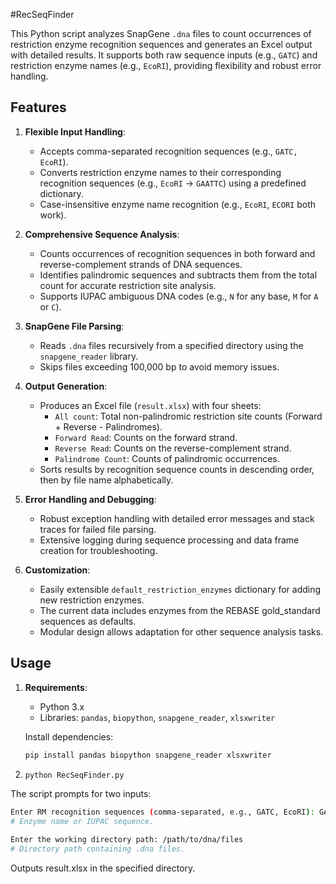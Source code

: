 #RecSeqFinder

This Python script analyzes SnapGene `.dna` files to count occurrences of restriction enzyme recognition sequences and generates an Excel output with detailed results. It supports both raw sequence inputs (e.g., `GATC`) and restriction enzyme names (e.g., `EcoRI`), providing flexibility and robust error handling.

## Features

1. **Flexible Input Handling**:
   - Accepts comma-separated recognition sequences (e.g., `GATC, EcoRI`).
   - Converts restriction enzyme names to their corresponding recognition sequences (e.g., `EcoRI` → `GAATTC`) using a predefined dictionary.
   - Case-insensitive enzyme name recognition (e.g., `EcoRI`, `ECORI` both work).

2. **Comprehensive Sequence Analysis**:
   - Counts occurrences of recognition sequences in both forward and reverse-complement strands of DNA sequences.
   - Identifies palindromic sequences and subtracts them from the total count for accurate restriction site analysis.
   - Supports IUPAC ambiguous DNA codes (e.g., `N` for any base, `M` for `A` or `C`).

3. **SnapGene File Parsing**:
   - Reads `.dna` files recursively from a specified directory using the `snapgene_reader` library.
   - Skips files exceeding 100,000 bp to avoid memory issues.

4. **Output Generation**:
   - Produces an Excel file (`result.xlsx`) with four sheets:
     - `All count`: Total non-palindromic restriction site counts (Forward + Reverse - Palindromes).
     - `Forward Read`: Counts on the forward strand.
     - `Reverse Read`: Counts on the reverse-complement strand.
     - `Palindrome Count`: Counts of palindromic occurrences.
   - Sorts results by recognition sequence counts in descending order, then by file name alphabetically.

5. **Error Handling and Debugging**:
   - Robust exception handling with detailed error messages and stack traces for failed file parsing.
   - Extensive logging during sequence processing and data frame creation for troubleshooting.

6. **Customization**:
   - Easily extensible `default_restriction_enzymes` dictionary for adding new restriction enzymes.
   - The current data includes enzymes from the REBASE gold_standard sequences as defaults.
   - Modular design allows adaptation for other sequence analysis tasks.

## Usage

1. **Requirements**:
   - Python 3.x
   - Libraries: `pandas`, `biopython`, `snapgene_reader`, `xlsxwriter`

   Install dependencies:
   ```bash
   pip install pandas biopython snapgene_reader xlsxwriter
   ```
2.
   ```bash
   python RecSeqFinder.py
   ```
The script prompts for two inputs:

```bash
Enter RM recognition sequences (comma-separated, e.g., GATC, EcoRI): GATC
# Enzyme name or IUPAC sequence.
```

```bash
Enter the working directory path: /path/to/dna/files
# Directory path containing .dna files.
```

Outputs result.xlsx in the specified directory.
